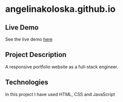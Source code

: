# angelinakoloska.github.io
## Live Demo
See the live demo [here](https://angelinakoloska.github.io/)
## Project Description
A responsive portfolio website as a full-stack engineer.
## Technologies
In this project I have used HTML, CSS and JavaScript
